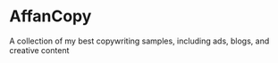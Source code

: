 # AffanCopy
A collection of my best copywriting samples, including ads, blogs, and creative content
